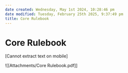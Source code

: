 ```yaml
---
date created: Wednesday, May 1st 2024, 10:28:46 pm
date modified: Tuesday, February 25th 2025, 9:37:49 pm
title: Core Rulebook
---
```


# Core Rulebook

[Cannot extract text on mobile]

![[Attachments/Core Rulebook.pdf]]
